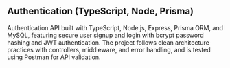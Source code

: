 ## Authentication (TypeScript, Node, Prisma)

Authentication API built with TypeScript, Node.js, Express, Prisma ORM, and MySQL, featuring secure user signup and login with bcrypt password 
hashing and JWT authentication. The project follows clean architecture practices with controllers, middleware, and error handling, and is tested 
using Postman for API validation.
